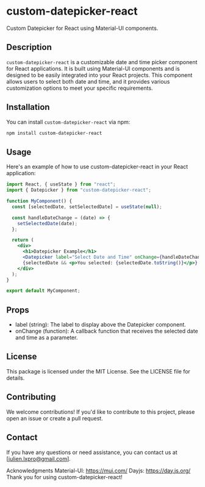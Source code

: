 # custom-datepicker-react

Custom Datepicker for React using Material-UI components.

## Description

`custom-datepicker-react` is a customizable date and time picker component for React applications. It is built using Material-UI components and is designed to be easily integrated into your React projects. This component allows users to select both date and time, and it provides various customization options to meet your specific requirements.

## Installation

You can install `custom-datepicker-react` via npm:

```bash
npm install custom-datepicker-react
```

## Usage

Here's an example of how to use custom-datepicker-react in your React application:

```jsx
import React, { useState } from "react";
import { Datepicker } from "custom-datepicker-react";

function MyComponent() {
  const [selectedDate, setSelectedDate] = useState(null);

  const handleDateChange = (date) => {
    setSelectedDate(date);
  };

  return (
    <div>
      <h1>Datepicker Example</h1>
      <Datepicker label="Select Date and Time" onChange={handleDateChange} />
      {selectedDate && <p>You selected: {selectedDate.toString()}</p>}
    </div>
  );
}

export default MyComponent;

```

## Props
- label (string): The label to display above the Datepicker component.
- onChange (function): A callback function that receives the selected date and time as a parameter.

## License
This package is licensed under the MIT License. See the LICENSE file for details.

## Contributing
We welcome contributions! If you'd like to contribute to this project, please open an issue or create a pull request.

## Contact
If you have any questions or need assistance, you can contact us at [julien.lxpro@gmail.com].

Acknowledgments
Material-UI: https://mui.com/
Dayjs: https://day.js.org/
Thank you for using custom-datepicker-react!
